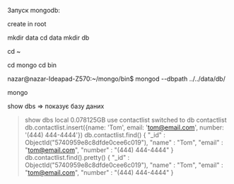 Запуск mongodb:


create in root

mkdir data
cd data
mkdir db

cd ~

cd mongo
cd bin

nazar@nazar-Ideapad-Z570:~/mongo/bin$ mongod --dbpath ../../data/db/

mongo

show dbs   => показує базу даних

> show dbs
local	0.078125GB
> use contactlist
switched to db contactlist
> db.contactlist.insert({name: 'Tom', email: 'tom@email.com', number: '(444) 444-4444'})
> db.contactlist.find()
{ "_id" : ObjectId("5740959e8c8dfde0cee6c019"), "name" : "Tom", "email" : "tom@email.com", "number" : "(444) 444-4444" }
> db.contactlist.find().pretty()
{
	"_id" : ObjectId("5740959e8c8dfde0cee6c019"),
	"name" : "Tom",
	"email" : "tom@email.com",
	"number" : "(444) 444-4444"
}
